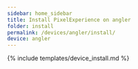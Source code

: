 ```yaml
---
sidebar: home_sidebar
title: Install PixelExperience on angler
folder: install
permalink: /devices/angler/install/
device: angler
---
```

{% include templates/device_install.md %}
